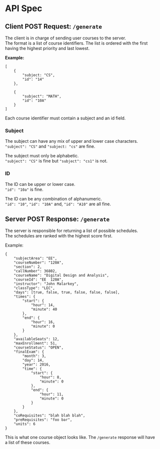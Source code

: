 # API Spec

## Client POST Request: `/generate`

The client is in charge of sending user courses to the server.  
The format is a list of course identifiers.
The list is ordered with the first having the highest priority and last lowest.

**Example:**
```
[
    {
        "subject: "CS",
    	"id": "14"
    },

    {
        "subject": "MATH",
    	"id": "10A"
    }
]
```

Each course identifier must contain a subject and an id field.

### Subject

The subject can have any mix of upper and lower case characters.  
`"subject": "CS"` and `"subject: "cs"` are fine.

The subject must only be alphabetic.  
`"subject": "CS"` is fine but `"subject": "cs1"` is not.

### ID

The ID can be upper or lower case.  
`"id": "10a"` is fine.

The ID can be any combination of alphanumeric.  
`"id": "10"`, `"id": "10A"` and, `"id": "A10"` are all fine.

## Server POST Response: `/generate`

The server is responsible for returning a list of possible schedules.  
The schedules are ranked with the highest score first.  

Example:
```
{
    "subjectArea": "EE",
    "courseNumber": "120A",
    "section": 2,
    "callNumber": 36802,
    "courseName": "Digital Design and Analysis",
    "courseId": "EE  120A",
    "instructor": "John Malarkey",
    "classType": "LEC",
    "days": [true, false, true, false, false, false],
    "times": {
        "start": {
            "hour": 14,
            "minute": 40
        },
        "end": {
            "hour": 16,
            "minute": 0
        }
    },
    "availableSeats": 12,
    "maxEnrollment": 51,
    "courseStatus": "OPEN",
    "finalExam": {
        "month": 3,
        "day": 14,
        "year": 2016,
        "time": {
            "start": {
                "hour": 8,
                "minute": 0
            },
            "end": {
                "hour": 11,
                "minute": 0
            }
        }
    },
    "coRequisites": "blah blah blah",
    "preRequisites": "foo bar",
    "units": 6
}
```
This is what one course object looks like. The `/generate` response will have
a list of these courses.
